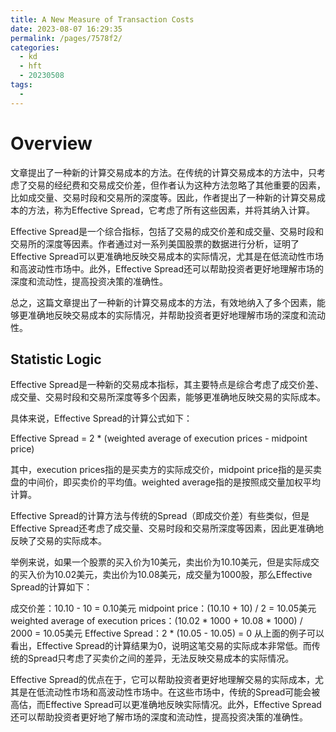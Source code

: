 ```yaml
---
title: A New Measure of Transaction Costs
date: 2023-08-07 16:29:35
permalink: /pages/7578f2/
categories:
  - kd
  - hft
  - 20230508
tags:
  - 
---
```

# Overview
文章提出了一种新的计算交易成本的方法。在传统的计算交易成本的方法中，只考虑了交易的经纪费和交易成交价差，但作者认为这种方法忽略了其他重要的因素，比如成交量、交易时段和交易所的深度等。因此，作者提出了一种新的计算交易成本的方法，称为Effective Spread，它考虑了所有这些因素，并将其纳入计算。

Effective Spread是一个综合指标，包括了交易的成交价差和成交量、交易时段和交易所的深度等因素。作者通过对一系列美国股票的数据进行分析，证明了Effective Spread可以更准确地反映交易成本的实际情况，尤其是在低流动性市场和高波动性市场中。此外，Effective Spread还可以帮助投资者更好地理解市场的深度和流动性，提高投资决策的准确性。

总之，这篇文章提出了一种新的计算交易成本的方法，有效地纳入了多个因素，能够更准确地反映交易成本的实际情况，并帮助投资者更好地理解市场的深度和流动性。

## Statistic Logic
Effective Spread是一种新的交易成本指标，其主要特点是综合考虑了成交价差、成交量、交易时段和交易所深度等多个因素，能够更准确地反映交易的实际成本。

具体来说，Effective Spread的计算公式如下：

Effective Spread = 2 * (weighted average of execution prices - midpoint price)

其中，execution prices指的是买卖方的实际成交价，midpoint price指的是买卖盘的中间价，即买卖价的平均值。weighted average指的是按照成交量加权平均计算。

Effective Spread的计算方法与传统的Spread（即成交价差）有些类似，但是Effective Spread还考虑了成交量、交易时段和交易所深度等因素，因此更准确地反映了交易的实际成本。

举例来说，如果一个股票的买入价为10美元，卖出价为10.10美元，但是实际成交的买入价为10.02美元，卖出价为10.08美元，成交量为1000股，那么Effective Spread的计算如下：

成交价差：10.10 - 10 = 0.10美元
midpoint price：(10.10 + 10) / 2 = 10.05美元
weighted average of execution prices：(10.02 * 1000 + 10.08 * 1000) / 2000 = 10.05美元
Effective Spread：2 * (10.05 - 10.05) = 0
从上面的例子可以看出，Effective Spread的计算结果为0，说明这笔交易的实际成本非常低。而传统的Spread只考虑了买卖价之间的差异，无法反映交易成本的实际情况。

Effective Spread的优点在于，它可以帮助投资者更好地理解交易的实际成本，尤其是在低流动性市场和高波动性市场中。在这些市场中，传统的Spread可能会被高估，而Effective Spread可以更准确地反映实际情况。此外，Effective Spread还可以帮助投资者更好地了解市场的深度和流动性，提高投资决策的准确性。
